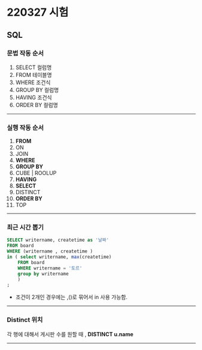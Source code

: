 # 220327 시험

## SQL

### 문법 작동 순서

1. SELECT 컬럼명
2. FROM 테이블명
3. WHERE 조건식
4. GROUP BY 컬럼명
5. HAVING 조건식
6. ORDER BY 컬럼명

---

### 실행 작동 순서

1. **FROM**
2. ON
3. JOIN
4. **WHERE**
5. **GROUP BY**
6. CUBE | ROOLUP
7. **HAVING**
8. **SELECT**
9. DISTINCT
10. **ORDER BY**
11. TOP

---

### 최근 시간 뽑기

~~~ sql
SELECT writername, createtime as '날짜'  
FROM board 
WHERE (writername , createtime )
in ( select writername, max(createtime)
	FROM board
    WHERE writername = '토르'
    group by writername
    )
;
~~~

- 조건이 2개인 경우에는 ,()로 묶어서 in 사용 가능함.

---

### Distinct 위치

각 행에 대해서 게시판 수를 원할 때 , **DISTINCT u.name**

---





